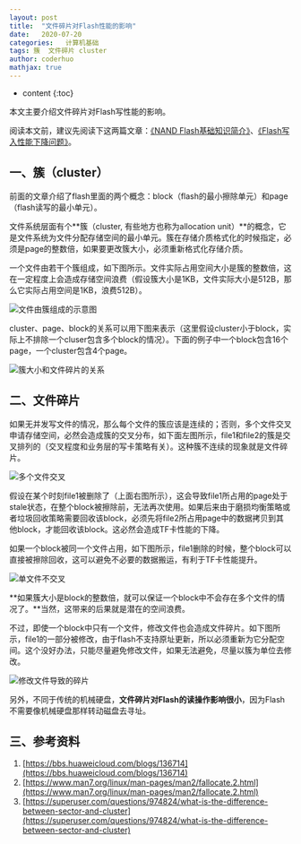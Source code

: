 ```yaml
---
layout: post  
title:  "文件碎片对Flash性能的影响"  
date:   2020-07-20  
categories:   计算机基础
tags: 簇  文件碎片 cluster
author: coderhuo  
mathjax: true
---
```


* content
{:toc}  

本文主要介绍文件碎片对Flash写性能的影响。  








阅读本文前，建议先阅读下这两篇文章：[《NAND Flash基础知识简介》](http://blog.coderhuo.tech/2020/07/18/flash_basics/)、[《Flash写入性能下降问题》](http://blog.coderhuo.tech/2020/07/19/flash_write_performance/)。
## 一、簇（cluster） ##

前面的文章介绍了flash里面的两个概念：block（flash的最小擦除单元）和page（flash读写的最小单元）。  

文件系统层面有个**簇（cluster, 有些地方也称为allocation unit）**的概念，它是文件系统为文件分配存储空间的最小单元。簇在存储介质格式化的时候指定，必须是page的整数倍，如果要更改簇大小，必须重新格式化存储介质。

一个文件由若干个簇组成，如下图所示。文件实际占用空间大小是簇的整数倍，这在一定程度上会造成存储空间浪费（假设簇大小是1KB，文件实际大小是512B，那么它实际占用空间是1KB，浪费512B）。

![文件由簇组成的示意图](http://data.coderhuo.tech/blog/file_fragment/file_cluster.jpg)

cluster、page、block的关系可以用下图来表示（这里假设cluster小于block，实际上不排除一个cluser包含多个block的情况）。下面的例子中一个block包含16个page，一个cluster包含4个page。

![簇大小和文件碎片的关系](http://data.coderhuo.tech/blog/file_fragment/block_page_cluster.jpg)

## 二、文件碎片 ##

如果无并发写文件的情况，那么每个文件的簇应该是连续的；否则，多个文件交叉申请存储空间，必然会造成簇的交叉分布，如下面左图所示，file1和file2的簇是交叉排列的（交叉程度和业务层的写卡策略有关）。这种簇不连续的现象就是文件碎片。

![多个文件交叉](http://data.coderhuo.tech/blog/file_fragment/muilti_file_cross.jpg)

假设在某个时刻file1被删除了（上面右图所示），这会导致file1所占用的page处于stale状态，在整个block被擦除前，无法再次使用。如果后来由于磨损均衡策略或者垃圾回收策略需要回收该block，必须先将file2所占用page中的数据拷贝到其他block，才能回收该block。这必然会造成TF卡性能的下降。

如果一个block被同一个文件占用，如下图所示，file1删除的时候，整个block可以直接被擦除回收，这可以避免不必要的数据搬运，有利于TF卡性能提升。

![单文件不交叉](http://data.coderhuo.tech/blog/file_fragment/single_file_no_cross.jpg)

**如果簇大小是block的整数倍，就可以保证一个block中不会存在多个文件的情况了。**当然，这带来的后果就是潜在的空间浪费。

不过，即使一个block中只有一个文件，修改文件也会造成文件碎片。如下图所示，file1的一部分被修改，由于flash不支持原址更新，所以必须重新为它分配空间。这个没好办法，只能尽量避免修改文件，如果无法避免，尽量以簇为单位去修改。

![修改文件导致的碎片](http://data.coderhuo.tech/blog/file_fragment/modify_file.jpg)

另外，不同于传统的机械硬盘，**文件碎片对Flash的读操作影响很小**，因为Flash不需要像机械硬盘那样转动磁盘去寻址。

## 三、参考资料 ##

1. [https://bbs.huaweicloud.com/blogs/136714](https://bbs.huaweicloud.com/blogs/136714)
2. [https://www.man7.org/linux/man-pages/man2/fallocate.2.html](https://www.man7.org/linux/man-pages/man2/fallocate.2.html)
3. [https://superuser.com/questions/974824/what-is-the-difference-between-sector-and-cluster](https://superuser.com/questions/974824/what-is-the-difference-between-sector-and-cluster)
